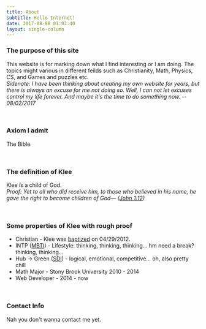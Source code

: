 ```yaml
---
title: About
subtitle: Hello Internet!
date: 2017-08-08 01:03:40
layout: single-column
---
```

<div class="purpose"><h3>The purpose of this site</h3><p id="interested-tops" class="size_17"> This website is for marking down what I find interesting or I am doing. The topics might various in different feilds such as Christianity, Math, Physics, CS, and Games and puzzles etc.<br/><em class="sidenote note size_15">Sidenote: I have been thinking about creating my own website for years, but there is always an excuse for me not doing so. Well, I can not let excuses control my life forever. And maybe it's the time to do something now. -- 08/02/2017</em></p></div><br/>
<div class="axiom"><h3>Axiom I admit</h3><p class="size_17">The Bible <span class="glyphicon glyphicon-heart" aria-hidden="true"></span></p></div><br/>
<div class="definition"><h3>The definition of Klee</h3><p class="size_17">Klee is a child of God.<br/><em class="proof note size_15">Proof: Yet to all who did receive him, to those who believed in his name, he gave the right to become children of God— (<a href="https://www.bible.com/bible/111/JHN.1.12" target="_blank">John 1:12</a>)</em></p></div><br/>
<div class="properties"><h3>Some properties of Klee with rough proof</h3><ul class="size_17"><li>Christian - <span class="note-color">Klee was <a href="https://www.bible.com/bible/111/ACT.2.38" target="_blank">baptized</a> on 04/29/2012.</span></li><li>INTP (<a href="https://en.wikipedia.org/wiki/INTP" target="_blank">MBTI</a>) - <span class="note-color">Lifestyle: thinking, thinking, thinking... hm need a break? thinking, thinking...</span></li><li>Hub -> Green (<a href="https://totalsdi.com/assessments/the-power-of-the-sdi/" target="_blank">SDI</a>) - <span class="note-color">logical, emotional, competitive... oh, also pretty chill</span></li><li>Math Major - <span class="note-color">Stony Brook University 2010 - 2014</span></li><li>Web Developer - <span class="note-color">2014 - now</span></li></ul></div><br/>
<div class="contact"><h3>Contact Info</h3><p class="size_17">Nah you don't wanna contact me yet.</p></div>
<br/>